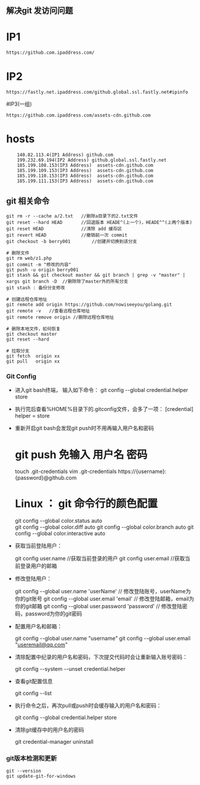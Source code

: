 ## 解决git 发访问问题 ##

# IP1
	
	https://github.com.ipaddress.com/	

# IP2

	https://fastly.net.ipaddress.com/github.global.ssl.fastly.net#ipinfo 

#IP3(一组)
		
	https://github.com.ipaddress.com/assets-cdn.github.com 

# hosts
		140.82.113.4(IP1 Address) github.com 
		199.232.69.194(IP2 Address) github.global.ssl.fastly.net
		185.199.108.153(IP3 Address)  assets-cdn.github.com
		185.199.109.153(IP3 Address)  assets-cdn.github.com
		185.199.110.153(IP3 Address)  assets-cdn.github.com
		185.199.111.153(IP3 Address)  assets-cdn.github.com
	

## git 相关命令 ##
	
    git rm -r --cache a/2.txt	//删除a目录下的2.txt文件
	git reset --hard HEAD		//回退版本 HEADE^(上一个)，HEADE^^(上两个版本)
	git reset HEAD				//清除 add 缓存区
	git revert HEAD				//撤销前一次 commit
	git checkout -b berry001		//创建并切换到该分支

	# 删除文件
	git rm web/z1.php 			
	git commit -m "修改的内容"
	git push -u origin berry001
	git stash && git checkout master && git branch | grep -v "master" | xargs git branch -D  //删除除了master外的所有分支
	git stash : 备份分支修改
	
	# 创建远程仓库地址
	git remote add origin https://github.com/nowiseeyou/golang.git	
	git remote -v	//查看远程仓库地址
	git remote remove origin //删除远程仓库地址

	# 删除本地文件，如何恢复
	git checkout master
	git reset --hard

	# 拉取分支
	git fetch  origin xx
	git pull   origin xx

### Git Config ###

- 进入git bash终端， 输入如下命令：
	git config --global credential.helper store


- 执行完后查看%HOME%目录下的.gitconfig文件，会多了一项：
	[credential] helper = store



- 重新开启git bash会发现git push时不用再输入用户名和密码


	
	# git push 免输入 用户名 密码
	touch .git-credentials
	vim .git-credentials
			https://{username}:{password}@github.com

	# Linux ： git 命令行的颜色配置
	git config --global color.status auto	
	git config --global color.diff auto
	git config --global color.branch auto
	git config --global color.interactive auto

- 获取当前登陆用户：

	git config user.name   //获取当前登录的用户
	git config user.email  //获取当前登录用户的邮箱

- 修改登陆用户：

	git config --global user.name 'userName'    // 修改登陆账号，userName为你的git账号
	git config --global user.email 'email'      // 修改登陆邮箱，email为你的git邮箱
	git config --global user.password 'password'  // 修改登陆密码，password为你的git密码

- 配置用户名和邮箱：

	git config --global user.name "username"
	git config --global user.email "useremail@qq.com"

- 清除配置中纪录的用户名和密码，下次提交代码时会让重新输入账号密码：

	git config --system --unset credential.helper

- 查看git配置信息

	git config --list

- 执行命令之后，再次pull或push时会缓存输入的用户名和密码：

	git config --global credential.helper store

- 清除git缓存中的用户名的密码

	git credential-manager uninstall

### git版本检测和更新 ###

	git --version
	git update-git-for-windows